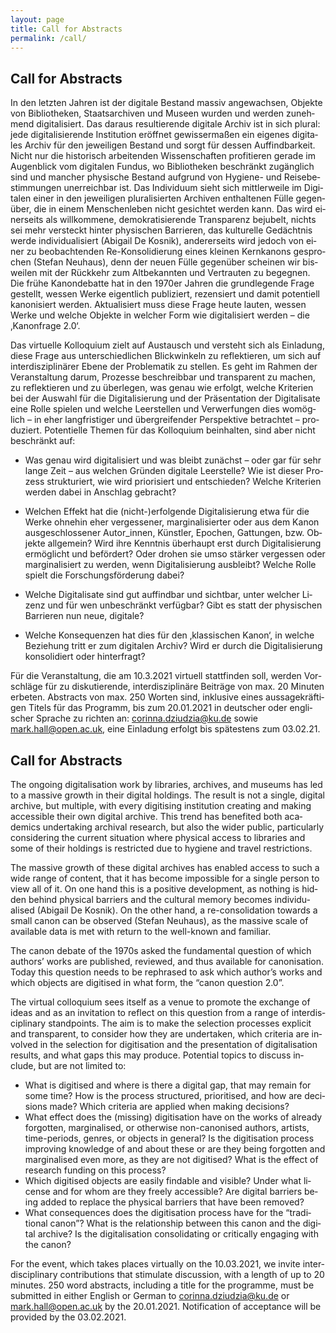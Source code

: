 ```yaml
---
layout: page
title: Call for Abstracts
permalink: /call/
---
```


## Call for Abstracts
 
<div class="language-container">
<section lang="de" markdown="1">

In den letzten Jahren ist der digitale Bestand massiv angewachsen, Objekte von Bibliotheken, Staatsarchiven und Museen wurden und werden zunehmend digitalisiert. Das daraus resultierende digitale Archiv ist in sich plural: jede digitalisierende Institution eröffnet gewissermaßen ein eigenes digitales Archiv für den jeweiligen Bestand und sorgt für dessen Auffindbarkeit. Nicht nur die historisch arbeitenden Wissenschaften profitieren gerade im Augenblick vom digitalen Fundus, wo Bibliotheken beschränkt zugänglich sind und mancher physische Bestand aufgrund von Hygiene- und Reisebestimmungen unerreichbar ist.
Das Individuum sieht sich mittlerweile im Digitalen einer in den jeweiligen pluralisierten Archiven enthaltenen Fülle gegenüber, die in einem Menschenleben nicht gesichtet werden kann. Das wird einerseits als willkommene, demokratisierende Transparenz bejubelt, nichts sei mehr versteckt hinter physischen Barrieren, das kulturelle Gedächtnis werde individualisiert (Abigail De Kosnik), andererseits wird jedoch von einer zu beobachtenden Re-Konsolidierung eines kleinen Kernkanons gesprochen (Stefan Neuhaus), denn der neuen Fülle gegenüber scheinen wir bisweilen mit der Rückkehr zum Altbekannten und Vertrauten zu begegnen.
Die frühe Kanondebatte hat in den 1970er Jahren die grundlegende Frage gestellt, wessen Werke eigentlich publiziert, rezensiert und damit potentiell kanonisiert werden. Aktualisiert muss diese Frage heute lauten, wessen Werke und welche Objekte in welcher Form wie digitalisiert werden – die ‚Kanonfrage 2.0‘.

Das virtuelle Kolloquium zielt auf Austausch und versteht sich als Einladung, diese Frage aus unterschiedlichen Blickwinkeln zu reflektieren, um sich auf interdisziplinärer Ebene der Problematik zu stellen. Es geht im Rahmen der Veranstaltung darum, Prozesse beschreibbar und transparent zu machen, zu reflektieren und zu überlegen, was genau wie erfolgt, welche Kriterien bei der Auswahl für die Digitalisierung und der Präsentation der Digitalisate eine Rolle spielen und welche Leerstellen und Verwerfungen dies womöglich – in eher langfristiger und übergreifender Perspektive betrachtet – produziert. Potentielle Themen für das Kolloquium beinhalten, sind aber nicht beschränkt auf:

* Was genau wird digitalisiert und was bleibt zunächst – oder gar für sehr lange Zeit – aus welchen Gründen digitale Leerstelle? Wie ist dieser Prozess strukturiert, wie wird priorisiert und entschieden? Welche Kriterien werden dabei in Anschlag gebracht?

* Welchen Effekt hat die (nicht-)erfolgende Digitalisierung etwa für die Werke ohnehin eher vergessener, marginalisierter oder aus dem Kanon ausgeschlossener Autor_innen, Künstler, Epochen, Gattungen, bzw. Objekte allgemein? Wird ihre Kenntnis überhaupt erst durch Digitalisierung ermöglicht und befördert? Oder drohen sie umso stärker vergessen oder marginalisiert zu werden, wenn Digitalisierung ausbleibt? Welche Rolle spielt die Forschungsförderung dabei?

* Welche Digitalisate sind gut auffindbar und sichtbar, unter welcher Lizenz und für wen unbeschränkt verfügbar? Gibt es statt der physischen Barrieren nun neue, digitale?

* Welche Konsequenzen hat dies für den ‚klassischen Kanon‘, in welche Beziehung tritt er zum digitalen Archiv? Wird er durch die Digitalisierung konsolidiert oder hinterfragt?

Für die Veranstaltung, die am 10.3.2021 virtuell stattfinden soll, werden Vorschläge für zu diskutierende, interdisziplinäre Beiträge von max. 20 Minuten erbeten. Abstracts von max. 250 Worten sind, inklusive eines aussagekräftigen Titels für das Programm, bis zum 20.01.2021 in deutscher oder englischer Sprache zu richten an: [corinna.dziudzia@ku.de](mailto:corinna.dziudzia@ku.de) sowie [mark.hall@open.ac.uk](mailto:mark.hall@open.ac.uk), eine Einladung erfolgt bis spätestens zum 03.02.21.
</section>

<section lang="en" markdown="1">

## Call for Abstracts
The ongoing digitalisation work by libraries, archives, and museums has led to a massive growth in their digital holdings. The result is not a single, digital archive, but multiple, with every digitising institution creating and making accessible their own digital archive. This trend has benefited both academics undertaking archival research, but also the wider public, particularly considering the current situation where physical access to libraries and some of their holdings is restricted due to hygiene and travel restrictions.

The massive growth of these digital archives has enabled access to such a wide range of content, that it has become impossible for a single person to view all of it. On one hand this is a positive development, as nothing is hidden behind physical barriers and the cultural memory becomes individualised (Abigail De Kosnik). On the other hand, a re-consolidation towards a small canon can be observed (Stefan Neuhaus), as the massive scale of available data is met with  return to the well-known and familiar.

The canon debate of the 1970s asked the fundamental question of which authors’ works are published, reviewed, and thus available for canonisation. Today this question needs to be rephrased to ask which author’s works and which objects are digitised in what form,  the “canon question 2.0”.

The virtual colloquium sees itself as a venue to promote the exchange of ideas and as an invitation to reflect on this question from a range of interdisciplinary standpoints. The aim is to make the selection processes explicit and transparent, to consider how they are undertaken, which criteria are involved in the selection for digitisation and the presentation of digitalisation results, and what gaps this may produce. Potential topics to discuss include, but are not limited to:

* What is digitised and where is there a digital gap, that may remain for some time? How is the process structured, prioritised, and how are decisions made? Which criteria are applied when making decisions?
* What effect does the (missing) digitisation have on the works of already forgotten, marginalised, or otherwise non-canonised authors, artists, time-periods, genres, or objects in general? Is the digitisation process improving knowledge of and about these or are they being forgotten and marginalised even more, as they are not digitised? What is the effect of research funding on this process?
* Which digitised objects are easily findable and visible? Under what license and for whom are they freely accessible? Are digital barriers being added to replace the physical barriers that have been removed?
* What consequences does the digitisation process have for the “traditional canon”? What is the relationship between this canon and the digital archive? Is the digitalisation consolidating or critically engaging with the canon?

For the event, which takes places virtually on the 10.03.2021, we invite interdisciplinary contributions that stimulate discussion, with a length of up to 20 minutes. 250 word abstracts, including a title for the programme, must be submitted in either English or German to [corinna.dziudzia@ku.de](mailto:corinna.dziudzia@ku.de) or [mark.hall@open.ac.uk](mailto:mark.hall@open.ac.uk) by the 20.01.2021. Notification of acceptance will be provided by the 03.02.2021.
</section>
</div>


